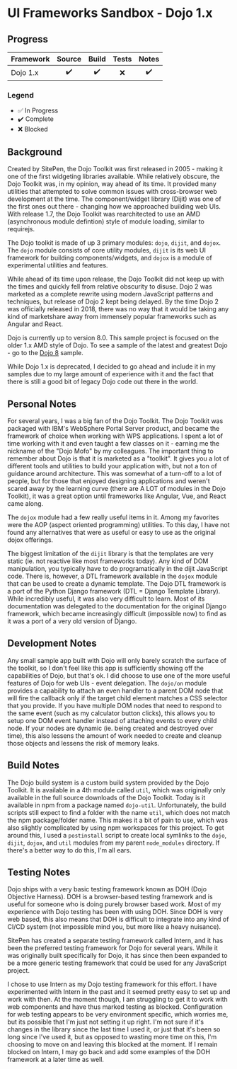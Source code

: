 # UI Frameworks Sandbox - Dojo 1.x

## Progress

| Framework |      Source        |       Build        | Tests |        Notes       |
|-----------|:------------------:|:------------------:|:-----:|:------------------:|
| Dojo 1.x  | :heavy_check_mark: | :heavy_check_mark: |  :x:  | :heavy_check_mark: |

### Legend

* :white_check_mark: In Progress
* :heavy_check_mark: Complete
* :x: Blocked

## Background

Created by SitePen, the Dojo Toolkit was first released in 2005 - making it one of the first widgeting libraries available.  While relatively obscure, the Dojo Toolkit was, in my opinion, way ahead of its time.  It provided many utilities that attempted to solve common issues with cross-browser web development at the time.  The component/widget library (Dijit) was one of the first ones out there - changing how we approached building web UIs.  With release 1.7, the Dojo Toolkit was rearchitected to use an AMD (asynchronous module defintion) style of module loading, similar to requirejs.

The Dojo toolkit is made of up 3 primary modules: `dojo`, `dijit`, and `dojox`.  The `dojo` module consists of core utility modules, `dijit` is its web UI framework for building components/widgets, and `dojox` is a module of experimental utilities and features.

While ahead of its time upon release, the Dojo Toolkit did not keep up with the times and quickly fell from relative obscurity to disuse.  Dojo 2 was marketed as a complete rewrite using modern JavaScript patterns and techniques, but release of Dojo 2 kept being delayed.  By the time Dojo 2 was officially released in 2018, there was no way that it would be taking any kind of marketshare away from immensely popular frameworks such as Angular and React.

Dojo is currently up to version 8.0.  This sample project is focused on the older 1.x AMD style of Dojo.  To see a sample of the latest and greatest Dojo - go to the [Dojo 8](../dojo-8) sample.

While Dojo 1.x is deprecated, I decided to go ahead and include it in my samples due to my large amount of experience with it and the fact that there is still a good bit of legacy Dojo code out there in the world.

## Personal Notes

For several years, I was a big fan of the Dojo Toolkit.  The Dojo Toolkit was packaged with IBM's WebSphere Portal Server product, and became the framework of choice when working with WPS applications.  I spent a lot of time working with it and even taught a few classes on it - earning me the nickname of the "Dojo Mofo" by my colleagues.  The important thing to remember about Dojo is that it is marketed as a "toolkit".  It gives you a lot of different tools and utilities to build your application with, but not a ton of guidance around architecture.  This was somewhat of a turn-off to a lot of people, but for those that enjoyed designing applications and weren't scared away by the learning curve (there are A LOT of modules in the Dojo Toolkit), it was a great option until frameworks like Angular, Vue, and React came along.

The `dojox` module had a few really useful items in it.  Among my favorites were the AOP (aspect oriented programming) utilities.  To this day, I have not found any alternatives that were as useful or easy to use as the original dojox offerings.

The biggest limitation of the `dijit` library is that the templates are very static (ie. not reactive like most frameworks today).  Any kind of DOM manipulation, you typically have to do programatically in the dijit JavaScript code.  There is, however, a DTL framework available in the `dojox` module that can be used to create a dynamic template.  The Dojo DTL framework is a port of the Python Django framework (DTL = Django Template Library).  While incredibly useful, it was also very difficult to learn.  Most of its documentation was delegated to the documentation for the original Django framework, which became increasingly difficult (impossible now) to find as it was a port of a very old version of Django.

## Development Notes

Any small sample app built with Dojo will only barely scratch the surface of the toolkit, so I don't feel like this app is sufficiently showing off the capabilities of Dojo, but that's ok.  I did choose to use one of the more useful features of Dojo for web UIs - event delegation.  The `dojo/on` module provides a capability to attach an even handler to a parent DOM node that will fire the callback only if the target child element matches a CSS selector that you provide.  If you have multiple DOM nodes that need to respond to the same event (such as my calculator button clicks), this allows you to setup one DOM event handler instead of attaching events to every child node.  If your nodes are dynamic (ie. being created and destroyed over time), this also lessens the amount of work needed to create and cleanup those objects and lessens the risk of memory leaks.

## Build Notes

The Dojo build system is a custom build system provided by the Dojo Toolkit.  It is available in a 4th module called `util`, which was originally only available in the full source downloads of the Dojo Toolkit.  Today is it available in npm from a package named `dojo-util`.  Unfortunately, the build scripts still expect to find a folder with the name `util`, which does not match the npm package/folder name.  This makes it a bit of pain to use, which was also slightly complicated by using npm workspaces for this project.  To get around this, I used a `postinstall` script to create local symlinks to the `dojo`, `dijit`, `dojox`, and `util` modules from my parent `node_modules` directory.  If there's a better way to do this, I'm all ears.

## Testing Notes

Dojo ships with a very basic testing framework known as DOH (Dojo Objective Harness).  DOH is a browser-based testing framework and is useful for someone who is doing purely browser based work.  Most of my experience with Dojo testing has been with using DOH. Since DOH is very web based, this also means that DOH is difficult to integrate into any kind of CI/CD system (not impossible mind you, but more like a heavy nuisance).

SitePen has created a separate testing framework called Intern, and it has been the preferred testing framework for Dojo for several years.  While it was originally built specifically for Dojo, it has since then been expanded to be a more generic testing framework that could be used for any JavaScript project.

I chose to use Intern as my Dojo testing framework for this effort.  I have experimented with Intern in the past and it seemed pretty easy to set up and work with then.  At the moment though, I am struggling to get it to work with web components and have thus marked testing as blocked.  Configuration for web testing appears to be very environment specific, which worries me, but its possible that I'm just not setting it up right.  I'm not sure if it's changes in the library since the last time I used it, or just that it's been so long since I've used it, but as opposed to wasting more time on this, I'm choosing to move on and leaving this blocked at the moment.  If I remain blocked on Intern, I may go back and add some examples of the DOH framework at a later time as well.
